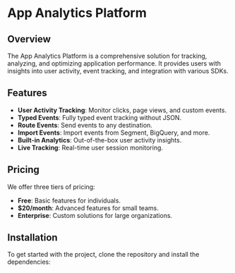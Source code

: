 # App Analytics Platform

## Overview

The App Analytics Platform is a comprehensive solution for tracking, analyzing, and optimizing application performance. It provides users with insights into user activity, event tracking, and integration with various SDKs.

## Features

- **User Activity Tracking**: Monitor clicks, page views, and custom events.
- **Typed Events**: Fully typed event tracking without JSON.
- **Route Events**: Send events to any destination.
- **Import Events**: Import events from Segment, BigQuery, and more.
- **Built-in Analytics**: Out-of-the-box user activity insights.
- **Live Tracking**: Real-time user session monitoring.

## Pricing

We offer three tiers of pricing:

- **Free**: Basic features for individuals.
- **$20/month**: Advanced features for small teams.
- **Enterprise**: Custom solutions for large organizations.

## Installation

To get started with the project, clone the repository and install the dependencies:
